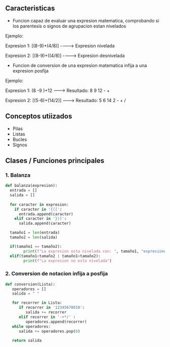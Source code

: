 ## Caracteristicas
- Funcion capaz de evaluar una expresion matematica, comprobando si los parentesis o signos de agrupacion estan nivelados

Ejemplo: 

Expresion 1: [(8-9)+(4/8)]  ----> Expresion nivelada

Expresion 2: [(8-9)+((4/8)] ----> Expresion desnivelada

- Funcion de conversion de una expresion matematica infija a una expresion posfija

Ejemplo:

Expresion 1: (8 -9  )+12     ---> Resultado: 8 9 12 - +

Expresion 2: [(5-6)+(14/2)] ---> Resultado: 5 6 14 2 - + /

## Conceptos utiizados
- Pilas
- Listas
- Bucles
- Signos

## Clases / Funciones principales 
### 1. Balanza 
`````python
def balanza(expresion):
  entrada = []
  salida = []
  
  for caracter in expresion:
    if caracter in '{([':
      entrada.append(caracter)
    elif caracter in '})]':
      salida.append(caracter)

  tamaño1 = len(entrada)
  tamaño2 = len(salida)

  if(tamaño1 == tamaño2):
        print(f"La expresion esta nivelada con: ", tamaño1, "expresiones de entrada y ",tamaño2,"expresiones de salida")
  elif(tamaño1<tamaño2 | tamaño1>tamaño2):
        print(f"La expresion no esta nivelada")
`````

### 2. Conversion de notacion infija a posfija
```python
def conversion(Lista):
   operadores = []
   salida = " "

   for recorrer in Lista:
      if recorrer in '12345678910':
         salida += recorrer
      elif recorrer in '-+*/' :
         operadores.append(recorrer)
   while operadores:
      salida += operadores.pop(0)
  
   return salida
```
